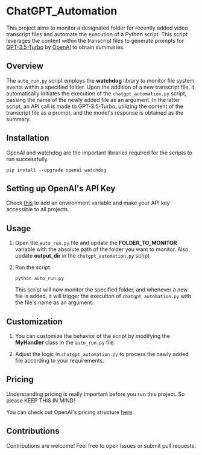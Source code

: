 # ChatGPT_Automation

This project aims to monitor a designated folder for recently added video transcript files and automate the execution of a Python script. This script leverages the content within the transcript files to generate prompts for [GPT-3.5-Turbo](https://openai.com/blog/gpt-3-5-turbo-fine-tuning-and-api-updates) by [OpenAI](https://openai.com/) to obtain summaries. <br>

## Overview

The `auto_run.py` script employs the **watchdog** library to monitor file system events within a specified folder. Upon the addition of a new transcript file, it automatically initiates the execution of the `chatgpt_automation.py` script, passing the name of the newly added file as an argument. In the latter script, an API call is made to GPT-3.5-Turbo, utilizing the content of the transcript file as a prompt, and the model's response is obtained as the summary.

## Installation

OpenAI and watchdog are the important libraries required for the scripts to run successfully. 

```
pip install --upgrade openai watchdog
```
## Setting up OpenAI's API Key

Check [this](https://platform.openai.com/docs/quickstart?context=python) to add an environment variable and make your API key accessible to all projects.

## Usage

1) Open the `auto_run.py` file and update the **FOLDER_TO_MONITOR** variable with the absolute path of the folder you want to monitor. Also, update **output_dir** in the `chatgpt_automation.py` script

2) Run the script:

   ```
   python auto_run.py
   ```
   This script will now monitor the specified folder, and whenever a new file is added, it will trigger the execution of `chatgpt_automation.py` with the file's name as an argument.

## Customization

1) You can customize the behavior of the script by modifying the **MyHandler** class in the `auto_run.py` file.

2) Adjust the logic in `chatgpt_automation.py` to process the newly added file according to your requirements.

## Pricing

Understanding pricing is really important before you run this project. So please KEEP THIS IN MIND! <br>

You can check out OpenAI's pricing structure [here](https://openai.com/pricing)

## Contributions

Contributions are welcome! Feel free to open issues or submit pull requests.





